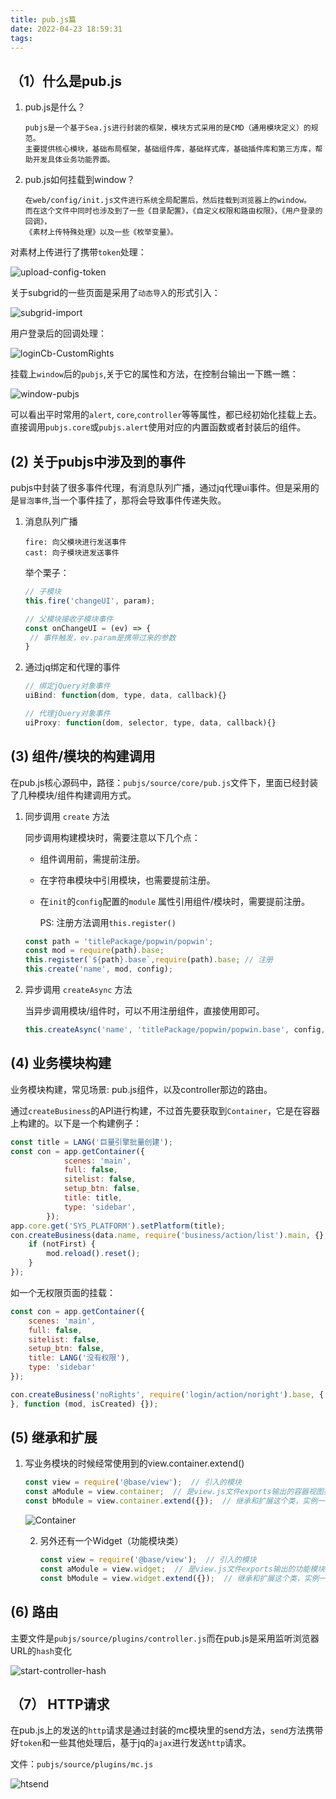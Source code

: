 ```yaml
---
title: pub.js篇
date: 2022-04-23 18:59:31
tags:
---
```


## （1）什么是pub.js

1. pub.js是什么？

   ```
   pubjs是一个基于Sea.js进行封装的框架，模块方式采用的是CMD（通用模块定义）的规范。
   主要提供核心模块，基础布局框架，基础组件库，基础样式库，基础插件库和第三方库，帮助开发具体业务功能界面。
   ```

2. pub.js如何挂载到window？

   ```
   在web/config/init.js文件进行系统全局配置后，然后挂载到浏览器上的window。
   而在这个文件中同时也涉及到了一些《目录配置》，《自定义权限和路由权限》，《用户登录的回调》，
   《素材上传特殊处理》以及一些《枚举变量》。
   ```
<!--more-->
   对素材上传进行了携带`token`处理：

   ![upload-config-token](technologySharing-1/pubjs/upload-config-token.png)

   关于subgrid的一些页面是采用了`动态导入`的形式引入：

   ![subgrid-import](technologySharing-1/pubjs/subgrid-import.png)

   用户登录后的回调处理：

   ![loginCb-CustomRights](technologySharing-1/pubjs/loginCb-CustomRights.png)

   挂载上`window`后的`pubjs`,关于它的属性和方法，在控制台输出一下瞧一瞧：

   ![window-pubjs](technologySharing-1/pubjs/window-pubjs.png)

   可以看出平时常用的`alert`, `core`,`controller`等等属性，都已经初始化挂载上去。直接调用`pubjs.core`或`pubjs.alert`使用对应的内置函数或者封装后的组件。



## (2) 关于pubjs中涉及到的事件

pubjs中封装了很多事件代理，有消息队列广播，通过jq代理ui事件。但是采用的是`冒泡事件`,当一个事件挂了，那将会导致事件传递失败。

1. 消息队列广播

   ```
   fire: 向父模块进行发送事件
   cast: 向子模块进发送事件
   ```

   举个栗子：

   ```js
   // 子模块
   this.fire('changeUI', param);
   
   // 父模块接收子模块事件
   const onChangeUI = (ev) => {
   	// 事件触发，ev.param是携带过来的参数
   }
   ```

2. 通过jq绑定和代理的事件

   ```js
   // 绑定jQuery对象事件
   uiBind: function(dom, type, data, callback){}
   
   // 代理jQuery对象事件
   uiProxy: function(dom, selector, type, data, callback){}
   ```

   



## (3) 组件/模块的构建调用

​	在pub.js核心源码中，路径：`pubjs/source/core/pub.js`文件下，里面已经封装了几种模块/组件构建调用方式。

1. 同步调用 `create` 方法

   同步调用构建模块时，需要注意以下几个点：

   - 组件调用前，需提前注册。

   - 在字符串模块中引用模块，也需要提前注册。

   - 在`init`的`config`配置的`module` 属性引用组件/模块时，需要提前注册。

     PS: 注册方法调用`this.register()`

   ```js
   const path = 'titlePackage/popwin/popwin';
   const mod = require(path).base;
   this.register(`${path}.base`,require(path).base; // 注册
   this.create('name', mod, config);
   ```

2. 异步调用 `createAsync` 方法

   当异步调用模块/组件时，可以不用注册组件，直接使用即可。

   ```js
   this.createAsync('name', 'titlePackage/popwin/popwin.base', config, callback);
   ```




## (4) 业务模块构建

业务模块构建，常见场景: pub.js组件，以及controller那边的路由。

通过`createBusiness`的API进行构建，不过首先要获取到`Container`，它是在容器上构建的。以下是一个构建例子：

```js
const title = LANG('巨量引擎批量创建');
const con = app.getContainer({
			scenes: 'main',
			full: false,
			sitelist: false,
			setup_btn: false,
			title: title,
			type: 'sidebar',
		});
app.core.get('SYS_PLATFORM').setPlatform(title);
con.createBusiness(data.name, require('business/action/list').main, {}, function(mod, notFirst){
    if (notFirst) {
        mod.reload().reset();
    }
});
```

如一个无权限页面的挂载：

```js
const con = app.getContainer({
    scenes: 'main',
    full: false,
    sitelist: false,
    setup_btn: false,
    title: LANG('没有权限'),
    type: 'sidebar'
});

con.createBusiness('noRights', require('login/action/noright').base, {
}, function (mod, isCreated) {});
```



## (5) 继承和扩展

1. 写业务模块的时候经常使用到的view.container.extend()

   ```js
   const view = require('@base/view');  // 引入的模块
   const aModule = view.container;  // 是view.js文件exports输出的容器视图类container
   const bModule = view.container.extend({});  // 继承和扩展这个类，实例一个容器出来
   ```

   ![Container](technologySharing-1/pubjs/Container.png)

   2. 另外还有一个Widget（功能模块类）

      ```js
      const view = require('@base/view');  // 引入的模块
      const aModule = view.widget;  // 是view.js文件exports输出的功能模块类widget
      const bModule = view.widget.extend({});  // 继承和扩展这个类，实例一个容器出来
      ```

      

   

## (6) 路由

主要文件是`pubjs/source/plugins/controller.js`而在pub.js是采用监听浏览器URL的`hash`变化

![start-controller-hash](technologySharing-1/pubjs/start-controller-hash.png)



## （7） HTTP请求

在pub.js上的发送的`http`请求是通过封装的mc模块里的send方法，`send`方法携带好`token`和一些其他处理后，基于jq的`ajax`进行发送`http`请求。

文件：`pubjs/source/plugins/mc.js`

![htsend](technologySharing-1/pubjs/htsend.png)

